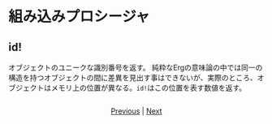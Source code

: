 # 組み込みプロシージャ

## id!

オブジェクトのユニークな識別番号を返す。
純粋なErgの意味論の中では同一の構造を持つオブジェクトの間に差異を見出す事はできないが、実際のところ、オブジェクトはメモリ上の位置が異なる。`id!`はこの位置を表す数値を返す。

```erg
```

<p align='center'>
    <a href='./08_procedure.md'>Previous</a> | <a href='./10_array.md'>Next</a>
</p>
